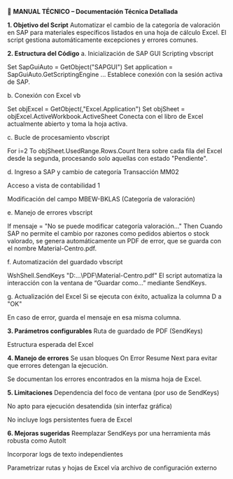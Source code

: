 📄 **MANUAL TÉCNICO – Documentación Técnica Detallada**

**1. Objetivo del Script**
Automatizar el cambio de la categoría de valoración en SAP para materiales específicos listados en una hoja de cálculo Excel. El script gestiona automáticamente excepciones y errores comunes.

**2. Estructura del Código**
a. Inicialización de SAP GUI Scripting
vbscript

Set SapGuiAuto = GetObject("SAPGUI")
Set application = SapGuiAuto.GetScriptingEngine
...
Establece conexión con la sesión activa de SAP.

b. Conexión con Excel
vb

Set objExcel = GetObject(,"Excel.Application")
Set objSheet = objExcel.ActiveWorkbook.ActiveSheet
Conecta con el libro de Excel actualmente abierto y toma la hoja activa.

c. Bucle de procesamiento
vbscript

For i=2 To objSheet.UsedRange.Rows.Count
Itera sobre cada fila del Excel desde la segunda, procesando solo aquellas con estado "Pendiente".

d. Ingreso a SAP y cambio de categoría
Transacción MM02

Acceso a vista de contabilidad 1

Modificación del campo MBEW-BKLAS (Categoría de valoración)

e. Manejo de errores
vbscript

If mensaje = "No se puede modificar categoría valoración..." Then
Cuando SAP no permite el cambio por razones como pedidos abiertos o stock valorado, se genera automáticamente un PDF de error, que se guarda con el nombre Material-Centro.pdf.

f. Automatización del guardado
vbscript

WshShell.SendKeys "D:\...\PDF\Material-Centro.pdf"
El script automatiza la interacción con la ventana de “Guardar como...” mediante SendKeys.

g. Actualización del Excel
Si se ejecuta con éxito, actualiza la columna D a "OK"

En caso de error, guarda el mensaje en esa misma columna.

**3. Parámetros configurables**
Ruta de guardado de PDF (SendKeys)

Estructura esperada del Excel

**4. Manejo de errores**
Se usan bloques On Error Resume Next para evitar que errores detengan la ejecución.

Se documentan los errores encontrados en la misma hoja de Excel.

**5. Limitaciones**
Dependencia del foco de ventana (por uso de SendKeys)

No apto para ejecución desatendida (sin interfaz gráfica)

No incluye logs persistentes fuera de Excel

**6. Mejoras sugeridas**
Reemplazar SendKeys por una herramienta más robusta como AutoIt

Incorporar logs de texto independientes

Parametrizar rutas y hojas de Excel vía archivo de configuración externo
